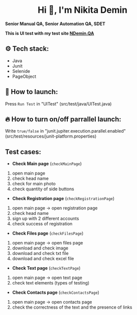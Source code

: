 <h1 align="center">Hi 👋, I'm Nikita Demin</h1>

**Senior Manual QA, Senior Automation QA, SDET**

**This is UI test with my test site [NDemin.QA](http://ndemin.qa.tilda.ws/)**

## ⚙ Tech stack:
* Java
* Junit
* Selenide
* PageObject

## 🚀 How to launch:

Press `Run Test` in "UITest" (src/test/java/UITest.java)

## 🔥 How to turn on/off parrallel launch:

Write `true/false` in "junit.jupiter.execution.parallel.enabled" (src/test/resources/junit-platform.properties)

## Test cases:

*  **Check Main page** (`checkMainPage`)
1) open main page
2) check head name
3) check for main photo
4) check quantity of side buttons

*  **Check Registration page** (`checkRegistrationPage`)
1) open main page -> open registration page
2) check head name
3) sign up with 2 different accounts
4) check success of registration

*  **Check Files page** (`checkFilesPage`)
1) open main page -> open files page
2) download and check image
3) download and check txt file
4) download and check excel file

* **Check Text page** (`checkTextPage`)
1)  open main page -> open text page
2) check text elements (types of testing)

*  **Check Contacts page** (`checkContactsPage`)
1) open main page -> open contacts page
2) check the correctness of the text and the presence of links
